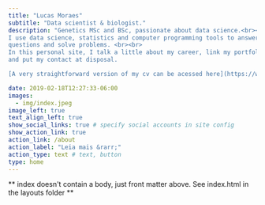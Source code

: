 ```yaml
---
title: "Lucas Moraes"
subtitle: "Data scientist & biologist."
description: "Genetics MSc and BSc, passionate about data science.<br><br>
I use data science, statistics and computer programming tools to answer
questions and solve problems. <br><br>
In this personal site, I talk a little about my career, link my portfolio 
and put my contact at disposal.

[A very straightforward version of my cv can be acessed here](https://www.lucasmoraes.org/cv/)"

date: 2019-02-18T12:27:33-06:00
images:
  - img/index.jpeg
image_left: true
text_align_left: true
show_social_links: true # specify social accounts in site config
show_action_link: true
action_link: /about
action_label: "Leia mais &rarr;"
action_type: text # text, button
type: home
---
```


** index doesn't contain a body, just front matter above.
See index.html in the layouts folder **
